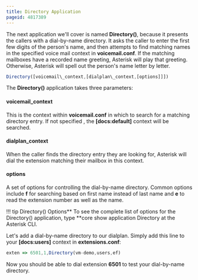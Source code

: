 ```yaml
---
title: Directory Application
pageid: 4817389
---
```


The next application we'll cover is named **Directory()**, because it presents the callers with a dial-by-name directory. It asks the caller to enter the first few digits of the person's name, and then attempts to find matching names in the specified voice mail context in **voicemail.conf**. If the matching mailboxes have a recorded name greeting, Asterisk will play that greeting. Otherwise, Asterisk will spell out the person's name letter by letter.




```javascript title=" " linenums="1"
Directory([voicemail\_context,[dialplan\_context,[options]]])


```


The **Directory()** application takes three parameters:


#### voicemail\_context


This is the context within **voicemail.conf** in which to search for a matching directory entry. If not specified , the **[docs:default]** context will be searched.


#### dialplan\_context


When the caller finds the directory entry they are looking for, Asterisk will dial the extension matching their mailbox in this context.


#### options


A set of options for controlling the dial-by-name directory. Common options include **f** for searching based on first name instead of last name and **e** to read the extension number as well as the name.




!!! tip Directory() Options** To see the complete list of options for the Directory() application, type **core show application Directory
    at the Asterisk CLI.

      
[//]: # (end-tip)



Let's add a dial-by-name directory to our dialplan. Simply add this line to your **[docs:users]** context in **extensions.conf**:




```javascript title=" " linenums="1"
exten => 6501,1,Directory(vm-demo,users,ef)


```


Now you should be able to dial extension **6501** to test your dial-by-name directory.

